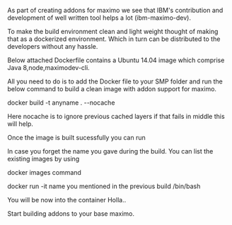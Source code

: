  As part of creating addons for maximo we see that IBM's contribution and development of well written tool helps a lot (ibm-maximo-dev).

To make the build environment clean and light weight thought of making that as a dockerized environment. Which in turn can be distributed to the developers without any hassle.

 

Below attached Dockerfile contains a Ubuntu 14.04 image which comprise Java 8,node,maximodev-cli.

All you need to do is to add the Docker file to your SMP folder and run the below command to build a clean image with addon support for maximo.

docker build -t anyname . --nocache

Here nocache is to ignore previous cached layers if that fails in middle this will help.

Once the image is built sucessfully you can run

In case  you forget the name you gave during the build. You can list the existing images by using

docker images command

docker run -it name you mentioned in the previous build /bin/bash

You will be now into the container Holla..

Start building addons to your base maximo. 
